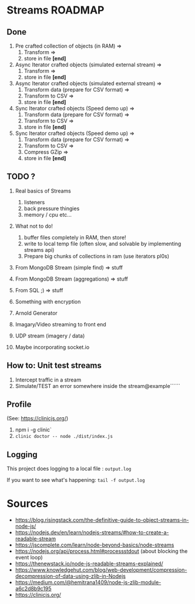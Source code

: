 

# Streams ROADMAP

## Done
1. Pre crafted collection of objects (in RAM) =>
    1. Transform =>
    1. store in file **[end]**
1. Async Iterator crafted objects (simulated external stream) =>
    1. Transform =>
    1. store in file **[end]**
1. Async Iterator crafted objects (simulated external stream) =>
    1. Transform data (prepare for CSV format) => 
    1. Transform to CSV =>
    1. store in file **[end]**
1. Sync Iterator crafted objects (Speed demo up) =>
    1. Transform data (prepare for CSV format) =>
    1. Transform to CSV =>
    1. store in file **[end]**
1. Sync Iterator crafted objects (Speed demo up) =>
    1. Transform data (prepare for CSV format) =>
    1. Transform to CSV =>
    1. Compress GZip =>
    1. store in file **[end]**
## TODO ?
1. Real basics of Streams
    1. listeners
    1. back pressure thingies
    1. memory / cpu etc...
1. What not to do!
    1. buffer files completely in RAM, then store!
    1. write to local temp file (often slow, and solvable by implementing streams api)
    1. Prepare big chunks of collections in ram (use iterators pl0s)

1. From MongoDB Stream (simple find) => stuff
1. From MongoDB Stream (aggregations) => stuff
1. From SQL ;) => stuff
1. Something with encryption
1. Arnold Generator
1. Imagary/Video streaming to front end
1. UDP stream (imagery / data)
1. Maybe incorporating socket.io
## How to: Unit test streams
1. Intercept traffic in a stream
1. Simulate/TEST an error somewhere inside the stream@example``````

## Profile

(See: https://clinicjs.org/)

1.  npm i -g clinic`
1. `clinic doctor -- node ./dist/index.js`

## Logging

This project does logging to a local file : `output.log`

If you want to see what's happening: `tail -f output.log`

# Sources

- https://blog.risingstack.com/the-definitive-guide-to-object-streams-in-node-js/
- https://nodejs.dev/en/learn/nodejs-streams/#how-to-create-a-readable-stream
- https://jscomplete.com/learn/node-beyond-basics/node-streams
- https://nodejs.org/api/process.html#processstdout (about blocking the event loop)
- https://thenewstack.io/node-js-readable-streams-explained/
- https://www.knowledgehut.com/blog/web-development/compression-decompression-of-data-using-zlib-in-Nodejs
- https://medium.com/@hemitrana1409/node-js-zlib-module-a6c2d8b9c195
- https://clinicjs.org/